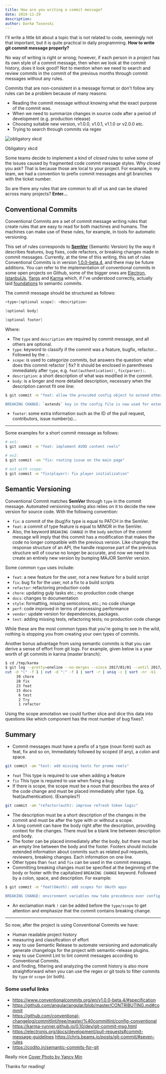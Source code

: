 ```yaml
---
title: How are you writing a commit message?
date: 2019-11-29
description:
author: Darkø Tasevski
---
```


I'll write a little bit about a topic that is not related to code, seemingly not that important, but it is quite practical in daily programming. **How to write git commit message properly?**

No way of writing is right or wrong; however, if each person in a project has its own style of a commit message, then when we look at the commit history, does it look good? Not to mention when we need to search and review commits in the commit of the previous months through commit messages without any rules.

Commits that are non-consistent in a message format or don't follow any rules can be a problem because of many reasons:

-   Reading the commit message without knowing what the exact purpose of the commit was.
-   When we need to summarize changes in source code after a period of development (e.g. production release)
-   Choosing suitable new version, v1.0.0, v1.0.1, v1.1.0 or v2.0.0 etc.
-   Trying to search through commits via regex

![obligatory xkcd](https://imgs.xkcd.com/comics/git_commit.png)

<figcaption>Obligatory xkcd</figcaption>

Some teams decide to implement a kind of _closed_ rules to solve some of the issues caused by fragmented code commit message styles. Why closed you ask? That is because those are local to your project. For example, in my team, we had a convention to prefix commit messages and git branches with the ticket number.

So are there any rules that are common to all of us and can be shared across many projects? **Enter...**

## Conventional Commits

Conventional Commits are a set of commit message writing rules that create rules that are easy to read for both machines and humans. The machines can make use of these rules, for example, in tools for automatic versioning.

This set of rules corresponds to [**SemVer**](https://semver.org/) (Semantic Version) by the way it describes features, bug fixes, code refactors, or breaking changes made in commit messages. Currently, at the time of this writing, this set of rules Conventional Commits is in version [1.0.0-beta.4](https://www.conventionalcommits.org/en/v1.0.0-beta.4/), and there may be future additions. You can refer to the implementation of conventional commits in some open projects on Github, some of the bigger ones are [Electron](https://github.com/electron/electron), [IstanbulJs](https://github.com/istanbuljs/istanbuljs), [Yargs](https://github.com/yargs/yargs) and [Karma](https://github.com/karma-runner/karma) which, if I've understood correctly, actually laid [foundations](https://karma-runner.github.io/0.10/dev/git-commit-msg.html) to semantic commits.

The commit message should be structured as follows:

```c
<type>[optional scope]: <description>

[optional body]

[optional footer]
```

Where:

-   The `type` and `description` are required by commit message, and all others are optional.
-   `type`: keyword to classify if the commit was a feature, bugfix, refactor... Followed by the `:`.
-   `scope`: is used to categorize commits, but answers the question: what does this commit refactor | fix? It should be enclosed in parentheses immediately after `type`, e.g. `feat(authentication):`, `fix(parser):`.
-   `description`: a short description of what was modified in the commit.
-   `body`: is a longer and more detailed description, necessary when the description cannot fit one line:

```bash
$ git commit -m "feat: allow the provided config object to extend other configs

BREAKING CHANGE: `extends` key in the config file is now used for extending other config files"
```

-   `footer`: some extra information such as the ID of the pull request, contributors, issue number(s)...

---

Some examples for a short commit message as follows:

```bash
# ex1:
$ git commit -m "feat: implement AVOD content reels"

# ex2:
$ git commit -am "fix: routing issue on the main page"

# ex3 with scope:
$ git commit -m "fix(player): fix player initialization"
```

## Semantic Versioning

Conventional Commit matches **SemVer** through `type` in the commit message. Automated versioning tooling also relies on it to decide the new version for source code. With the following convention:

-   `fix`: a commit of the (bug)fix type is equal to PATCH in the SemVer.
-   `feat`: a commit of type feature is equal to MINOR in the SemVer.
-   Also, the keyword `BREAKING CHANGE` in the `body` section of the commit message will imply that this commit has a modification that makes the code no longer compatible with the previous version. Like changing the response structure of an API, the handle response part of the previous structure will of course no longer be accurate, and now we need to create an entirely new version by bumping MAJOR SemVer version.

Some common `type` uses include:

-   `feat`: a new feature for the user, not a new feature for a build script
-   `fix`: bug fix for the user, not a fix to a build scripts
-   `refactor`: refactoring production code
-   `chore`: updating gulp tasks etc.; no production code change
-   `docs`: changes to documentation
-   `style`: formatting, missing semicolons, etc.; no code change
-   `perf`: code improved in terms of processing performance
-   `vendor`: update version for dependencies, packages.
-   `test`: adding missing tests, refactoring tests; no production code change

While these are the most common types that you're going to see in the wild, nothing is stopping you from creating your own types of commits.

Another bonus advantage from using semantic commits is that you can derive a sense of effort from git logs. For example, given below is a year worth of git commits in karma (master branch):

```bash
$ cd /tmp/karma
$ git log --pretty=oneline --no-merges --since 2017/01/01 --until 2017/12/31 | cut -d " " -f 2 |\
cut -d "(" -f 1 | cut -d ":" -f 1 | sort -r | uniq -c | sort -nr -k1
     39 chore
     28 fix
     23 feat
     15 docs
      6 test
      2 Try
      1 refactor
```

Using the scope annotation we could further slice and dice this data into questions like which component has the most number of bug fixes?.

## Summary

-   Commit messages must have a prefix of a type (noun form) such as feat, fix and so on, Immediately followed by scoped (if any), a colon and space.

```bash
git commit -am "test: add missing tests for promo reels"
```

-   `feat` This type is required to use when adding a feature
-   `fix` This type is required to use when fixing a bug
-   If there is scope, the scope must be a noun that describes the area of ​​the code change and must be placed immediately after type. Eg, feat(authentication). (Examples?)

```bash
git commit -am "refactor(auth): improve refresh token logic"
```

-   The description must be a short description of the changes in the commit and must be after the type with or without a scope.
-   A long commit can have the body right after the description, providing context for the changes. There must be a blank line between description and body.
-   The footer can be placed immediately after the body, but there must be an empty line between the body and the footer. Footers should include extended information about commits such as related pull requests, reviewers, breaking changes. Each information on one line.
-   Other types than `feat` and `fix` can be used in the commit messages.
-   Committing breaking changes must be specified at the beginning of the body or footer with the capitalized `BREAKING CHANGE` keyword. Followed by a colon, space, and description. For example:

```bash
$ git commit -m "feat(OAuth): add scopes for OAuth apps

BREAKING CHANGE: environment variables now take precedence over config files."
```

-   An exclamation mark `!` can be added before the `type/scope` to get attention and emphasize that the commit contains breaking change.

---

So now, after the project is using Conventional Commits we have:

-   Human readable project history
-   measuring and classification of effort
-   way to use Semantic Release to automate versioning and automatically generate changelogs for the project with semantic-release plugins.
-   way to use Commit Lint to lint commit messages according to Conventional Commits.
-   and finding, filtering and analyzing the commit history is also more straightforward when you can use the regex or git tools to filter commits by `type` or `scope` (or both).

### Some useful links

-   <https://www.conventionalcommits.org/en/v1.0.0-beta.4/#specification>
-   <https://github.com/angular/angular/blob/master/CONTRIBUTING.md#commit>
-   <https://github.com/conventional-changelog/commitlint/tree/master/%40commitlint/config-conventional>
-   <https://karma-runner.github.io/0.10/dev/git-commit-msg.html>
-   <https://electronjs.org/docs/development/pull-requests#commit-message-guidelines> <https://chris.beams.io/posts/git-commit/#seven-rules>
-   <https://codito.in/semantic-commits-for-git>

Really nice [Cover Photo by Yancy Min](https://unsplash.com/photos/842ofHC6MaI)

Thanks for reading!
